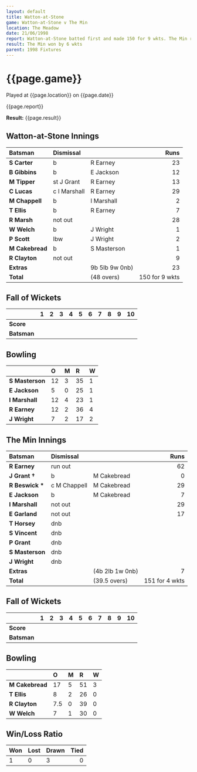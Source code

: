 ```yaml
---
layout: default
title: Watton-at-Stone
game: Watton-at-Stone v The Min
location: The Meadow
date: 21/06/1998
report: Watton-at-Stone batted first and made 150 for 9 wkts. The Min replied with 151 for 4 wkts
result: The Min won by 6 wkts
parent: 1998 Fixtures
---
```


# {{page.game}}

Played at {{page.location}} on {{page.date}}

{{page.report}}

**Result:** {{page.result}}

## Watton-at-Stone Innings

| Batsman | Dismissal |  | Runs |
|:---|:---|---|---:|
| **S Carter** | b | R Earney | 23 |
| **B Gibbins** | b | E Jackson | 12 |
| **M Tipper** | st J Grant | R Earney | 13 |
| **C Lucas** | c I Marshall | R Earney | 29 |
| **M Chappell** | b | I Marshall | 2 |
| **T Ellis** | b | R Earney | 7 |
| **R Marsh** | not out |  | 28 |
| **W Welch** | b | J Wright | 1 |
| **P Scott** | lbw | J Wright | 2 |
| **M Cakebread** | b | S Masterson | 1 |
| **R Clayton** | not out |  | 9 |
| **Extras** | | 9b 5lb 9w 0nb) | 23 |
| **Total** | | (48 overs) | 150 for 9 wkts |

## Fall of Wickets

| | 1 | 2 | 3 | 4 | 5 | 6 | 7 | 8 | 9 | 10 |
|---|:---:|:---:|:---:|:---:|:---:|:---:|:---:|:---:|:---:|:---:|
| **Score** |  |  |  |  |  |  |  |  |  |  |
| **Batsman** |  |  |  |  |  |  |  |  |  |  |

## Bowling

| | O | M | R | W |
|---|:---|:---|:---|:---|
| **S Masterson** | 12 | 3 | 35 | 1 |
| **E Jackson** | 5 | 0 | 25 | 1 |
| **I Marshall** | 12 | 4 | 23 | 1 |
| **R Earney** | 12 | 2 | 36 | 4 |
| **J Wright** | 7 | 2 | 17 | 2 |

## The Min Innings

| Batsman | Dismissal |  | Runs |
|:---|:---|---|---:|
| **R Earney** | run out |  | 62 |
| **J Grant &#8224;** | b | M Cakebread | 0 |
| **R Beswick &#42;** | c M Chappell | M Cakebread | 29 |
| **E Jackson** | b | M Cakebread | 7 |
| **I Marshall** | not out |  | 29 |
| **E Garland** | not out |  | 17 |
| **T Horsey** | dnb |  |  |
| **S Vincent** | dnb |  |  |
| **P Grant** | dnb |  |  |
| **S Masterson** | dnb |  |  |
| **J Wright** | dnb |  |  |
| **Extras** | | (4b 2lb 1w 0nb) | 7 |
| **Total** | | (39.5 overs) | 151 for 4 wkts |

## Fall of Wickets

| | 1 | 2 | 3 | 4 | 5 | 6 | 7 | 8 | 9 | 10 |
|---|:---:|:---:|:---:|:---:|:---:|:---:|:---:|:---:|:---:|:---:|
| **Score** |  |  |  |  |  |  |  |  |  |  |
| **Batsman** |  |  |  |  |  |  |  |  |  |  |

## Bowling

| | O | M | R | W |
|---|:---|:---|:---|:---|
| **M Cakebread** | 17 | 5 | 51 | 3 |
| **T Ellis** | 8 | 2 | 26 | 0 |
| **R Clayton** | 7.5 | 0 | 39 | 0 |
| **W Welch** | 7 | 1 | 30 | 0 |

## Win/Loss Ratio

| Won | Lost | Drawn | Tied |
|:---|:---|:---|---:|
| 1 | 0 | 3 | 0 |